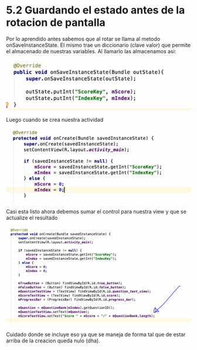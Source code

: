# 5.2 Guardando el estado antes de la rotacion de pantalla

Por lo aprendido antes sabemos que al rotar se llama al metodo  onSaveInstanceState. El mismo trae un diccionario \(clave valor\) que permite el almacenado de nuestras variables. Al llamarlo las almacenamos asi:

![](../../.gitbook/assets/imagen%20%28828%29.png)

Luego cuando se crea nuestra actividad

![](../../.gitbook/assets/imagen%20%28831%29.png)

Casi esta listo ahora debemos sumar el control para nuestra view y que se actualize el resultado

![](../../.gitbook/assets/imagen%20%28827%29.png)

Cuidado donde se incluye eso ya que se maneja de forma tal que de estar arriba de la creacion queda nulo \(dha\).

